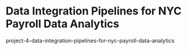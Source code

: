# Data Integration Pipelines for NYC Payroll Data Analytics
project-4-data-integration-pipelines-for-nyc-payroll-data-analytics

